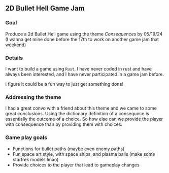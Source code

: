
## 2D Bullet Hell Game Jam 

### Goal
Produce a 2d Bullet Hell game using the theme *Consequences* by 05/19/24 (I wanna get mine done before the 17th to work on another game jam that weekend)

### Details

I want to build a game using `Rust`. I have never coded in rust and have always been interested, and I have never participated in a game jam before.

I figure it could be a fun way to just get something done!


### Addressing the theme
I had a great convo with a friend about this theme and we came to some great conclusions. Using the dictionary definition of a consequnce is essentially the outcome of a choice. So how else can we provide the player with consequence than by providing them with choices. 

### Game play goals

- Functions for bullet paths (maybe even enemy paths)
- Fun space art style, with space ships, and plasma balls (make some startrek models lmao)
- Provide choices to the player that lead to gameplay changes 


